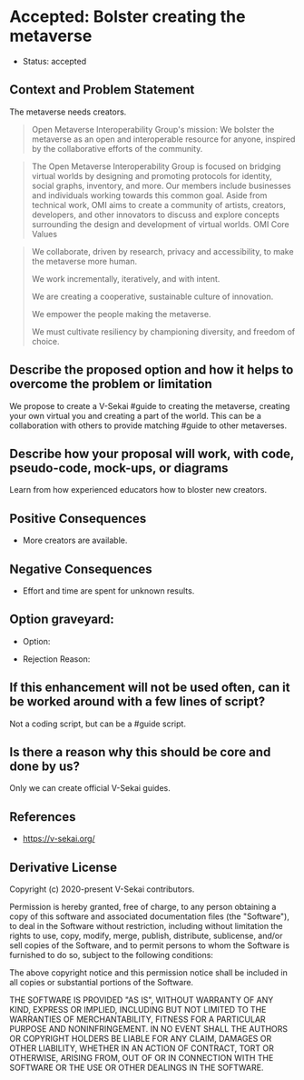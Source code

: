 # Accepted: Bolster creating the metaverse

- Status: accepted <!-- draft | rejected | accepted | deprecated | superseded by -->

## Context and Problem Statement

The metaverse needs creators.

> Open Metaverse Interoperability Group's mission: We bolster the metaverse as an open and interoperable resource for anyone, inspired by the collaborative efforts of the community.

> The Open Metaverse Interoperability Group is focused on bridging virtual worlds by designing and promoting protocols for identity, social graphs, inventory, and more. Our members include businesses and individuals working towards this common goal. Aside from technical work, OMI aims to create a community of artists, creators, developers, and other innovators to discuss and explore concepts surrounding the design and development of virtual worlds.
> OMI Core Values

> We collaborate, driven by research, privacy and accessibility, to make the metaverse more human.
>
> We work incrementally, iteratively, and with intent.
>
> We are creating a cooperative, sustainable culture of innovation.
>
> We empower the people making the metaverse.
>
> We must cultivate resiliency by championing diversity, and freedom of choice.

## Describe the proposed option and how it helps to overcome the problem or limitation

We propose to create a V-Sekai #guide to creating the metaverse, creating your own virtual you and creating a part of the world. This can be a collaboration with others to provide matching #guide to other metaverses.

## Describe how your proposal will work, with code, pseudo-code, mock-ups, or diagrams

Learn from how experienced educators how to bloster new creators.

## Positive Consequences <!-- optional -->

- More creators are available.

## Negative Consequences <!-- optional -->

- Effort and time are spent for unknown results.

## Option graveyard: <!-- same as above -->

- Option:
<!-- [List the proposed options no longer open for consideration.] -->
- Rejection Reason:
<!-- [List the reasons for the rejection: (the Bad traits)] -->

## If this enhancement will not be used often, can it be worked around with a few lines of script?

Not a coding script, but can be a #guide script.

## Is there a reason why this should be core and done by us?

Only we can create official V-Sekai guides.

## References <!-- optional -->

- <https://v-sekai.org/>

## Derivative License

Copyright (c) 2020-present V-Sekai contributors.

Permission is hereby granted, free of charge, to any person obtaining a copy
of this software and associated documentation files (the "Software"), to deal
in the Software without restriction, including without limitation the rights
to use, copy, modify, merge, publish, distribute, sublicense, and/or sell
copies of the Software, and to permit persons to whom the Software is
furnished to do so, subject to the following conditions:

The above copyright notice and this permission notice shall be included in all
copies or substantial portions of the Software.

THE SOFTWARE IS PROVIDED "AS IS", WITHOUT WARRANTY OF ANY KIND, EXPRESS OR
IMPLIED, INCLUDING BUT NOT LIMITED TO THE WARRANTIES OF MERCHANTABILITY,
FITNESS FOR A PARTICULAR PURPOSE AND NONINFRINGEMENT. IN NO EVENT SHALL THE
AUTHORS OR COPYRIGHT HOLDERS BE LIABLE FOR ANY CLAIM, DAMAGES OR OTHER
LIABILITY, WHETHER IN AN ACTION OF CONTRACT, TORT OR OTHERWISE, ARISING FROM,
OUT OF OR IN CONNECTION WITH THE SOFTWARE OR THE USE OR OTHER DEALINGS IN THE
SOFTWARE.

